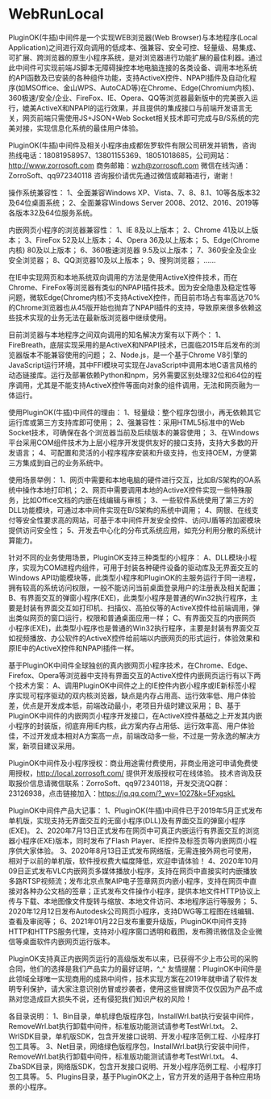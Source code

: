 ﻿# WebRunLocal
   PluginOK(牛插)中间件是一个实现WEB浏览器(Web Browser)与本地程序(Local Application)之间进行双向调用的低成本、强兼容、安全可控、轻量级、易集成、可扩展、跨浏览器的原生小程序系统，是对浏览器进行功能扩展的最佳利器。通过此中间件可实现前端JS脚本无障碍操控本地电脑连接的各类设备、调用本地系统的API函数及已安装的各种组件功能，支持ActiveX控件、NPAPI插件及自动化程序(如MSOffice、金山WPS、AutoCAD等)在Chrome、Edge(Chromium内核)、360极速/安全/企业、FireFox、IE、Opera、QQ等浏览器最新版中的完美嵌入运行，媲美ActiveX和NPAPI的运行效果，并且提供的集成接口与前端开发语言无关，网页前端只需使用JS+JSON+Web Socket相关技术即可完成与B/S系统的完美对接，实现信息化系统的最佳用户体验。

PluginOK(牛插)中间件及相关小程序由成都佐罗软件有限公司研发并销售，咨询热线电话：18081958957、13801155369、18051018685，公司网站：http://www.zorrosoft.com 商务邮箱：wzh@zorrosoft.com 微信在线沟通：ZorroSoft、qq972340118 咨询报价请优先通过微信或邮箱进行，谢谢！

操作系统兼容性： 1、全面兼容Windows XP、Vista、7、8、8.1、10等各版本32及64位桌面系统； 2、全面兼容Windows Server 2008、2012、2016、2019等各版本32及64位服务系统。

内嵌网页小程序的浏览器兼容性： 1、IE 8及以上版本； 2、Chrome 41及以上版本； 3、FireFox 52及以上版本； 4、Opera 36及以上版本； 5、Edge(Chrome内核) 80及以上版本； 6、360极速浏览器 9.5及以上版本； 7、360安全及企业安全浏览器； 8、QQ浏览器10及以上版本； 9、搜狗浏览器； ......

在IE中实现网页和本地系统双向调用的方法是使用ActiveX控件技术，而在Chrome、FireFox等浏览器有类似的NPAPI插件技术。因为安全隐患及稳定性等问题，微软Edge(Chrome内核)不支持ActiveX控件，而目前市场占有率高达70%的Chrome浏览器也从45版开始也抛弃了NPAPI插件的支持，导致原来很多依赖这些技术实现的业务无法在最新版浏览器中继续使用。

目前浏览器与本地程序之间双向调用的知名解决方案有以下两个： 1、FireBreath，底层实现采用的是ActiveX和NPAPI技术，已面临2015年后发布的浏览器版本不能兼容使用的问题； 2、Node.js，是一个基于Chrome V8引擎的JavaScript运行环境，其中FFI模块可实现在JavaScript中调用本地C语言风格的动态链接库。运行及部署依赖Python和npm，另外需要区别处理32位和64位的程序调用，尤其是不能支持ActiveX控件等面向对象的组件调用，无法和网页融为一体运行。

使用PluginOK(牛插)中间件的理由： 
1、轻量级：整个程序包很小，再无依赖其它运行库或第三方支持库即可使用； 
2、强兼容性：采用HTML5标准中的Web Socket技术，可确保在各个浏览器当前及后续版本的兼容使用； 
3、在Windows平台采用COM组件技术为上层小程序开发提供友好的接口支持，支持大多数的开发语言； 
4、可配置和灵活的小程序程序安装和升级支持，也支持OEM，方便第三方集成到自己的业务系统中。

使用场景举例： 
1、网页中需要和本地电脑的硬件进行交互，比如B/S架构的OA系统中操作本地打印机； 
2、网页中需要调用本地的ActiveX控件实现一些特殊服务，比如Office文档的内嵌在线编辑与审核； 
3、一些软件系统使用了第三方的DLL功能模块，可通过本中间件实现在B/S架构的系统中调用； 
4、网银、在线支付等安全性要求高的网站，可基于本中间件开发安全控件、访问U盾等的加密模块提供访问安全性； 
5、开发去中心化的分布式系统应用，如充分利用分散的系统计算能力。

针对不同的业务使用场景，PluginOK支持三种类型的小程序： A、DLL模块小程序，实现为COM进程内组件，可用于封装各种硬件设备的驱动库及无界面交互的Windows API功能模块等，此类型小程序和PluginOK的主服务运行于同一进程，拥有较高的系统访问权限，一般不能访问当前桌面登录用户的注册表及相关配置； B、有界面交互的弹窗小程序(EXE)，此类型小程序是普通的Win32执行程序，主要是封装有界面交互如打印机、扫描仪、高拍仪等的ActiveX控件给前端调用，弹出类似网页的窗口运行，权限和普通桌面应用一样； C、有界面交互的内嵌网页小程序(EXE)，此类型小程序也是普通的Win32执行程序，主要是封装有界面交互如视频播放、办公软件的ActiveX控件给前端以内嵌网页的形式运行，体验效果和原IE中的ActiveX控件和NPAPI插件一样。

基于PluginOK中间件全球独创的真内嵌网页小程序技术，在Chrome、Edge、Firefox、Opera等浏览器中支持有界面交互的ActiveX控件内嵌网页运行有以下两个技术方案： A、调用PluginOK中间件之上的IE控件内嵌小程序或IE新标签小程序实现可程序驱动的双内核浏览器，缺点是内存占用高、运行效率低、用户体验差，优点是开发成本低，前端改动最小，老项目升级时建议采用； B、基于PluginOK中间件的内嵌网页小程序开发接口，在ActiveX控件基础之上开发其内嵌小程序的封装版，彻底弃用IE内核，此方案内存占用低、运行效率高、用户体验佳，不过开发成本相对A方案高一点，前端改动多一些，不过是一劳永逸的解决方案，新项目建议采用。

PluginOK中间件及小程序授权：商业用途需付费使用，非商业用途可申请免费使用授权，http://local.zorrosoft.com/ 提供开发版授权可在线体验。 技术咨询及获取报价信息请微信联系：ZorroSoft、qq972340118，开发交流QQ群：23126938，点击链接加入：https://jq.qq.com/?_wv=1027&k=5FxgskL

PluginOK中间件产品大记事： 
1、PluginOK(牛插)中间件已于2019年5月正式发布单机版，实现支持无界面交互的无窗小程序(DLL)及有界面交互的弹窗小程序(EXE)。 
2、2020年7月13日正式发布在网页中可真正内嵌运行有界面交互的浏览器小程序(EXE)版本，同时发布了Flash Player、IE控件及标签页等内嵌网页小程序供大家体验。 
3、2020年8月13日正式发布网络版，无需连接外网也可使用，相对于以前的单机版，软件授权费大幅度降低，欢迎申请体验！ 
4、2020年10月09日正式发布VLC内嵌网页多媒体播放小程序，支持在网页中直接实时内嵌播放多路RTSP视频流；发布北京点聚AIP电子签章网页内嵌小程序，支持在网页中直接对各种办公文档的签章；正式发布文件操作小程序，提供本地文件HTTP协议上传与下载、本地图像文件旋转与缩放、本地文件访问、本地程序运行等服务；
5、2020年12月12日发布Autodesk公司网页小程序，支持DWG等工程图在线编辑、查看及审阅等；
6、2021年01月22日发布重要升级版，PluginOK中间件支持HTTP和HTTPS服务代理，支持对小程序窗口透明和截图，发布腾讯微信及企业微信等桌面软件内嵌网页运行版本。

PluginOK支持真正内嵌网页运行的高级版发布以来，已获得不少上市公司的采购合同，他们的选择是我们产品实力的最好证明，^_^ 友情提醒：PluginOK中间件是此领域全球唯一实现商用的成熟中间件，技术实现方案在2019年就申请了软件发明专利保护，请大家注意识别仿冒或抄袭者，使用这些冒牌货不仅仅因为产品不成熟对您造成巨大损失不说，还有侵犯我们知识产权的风险！

各目录说明：
1、Bin目录，单机绿色版程序包，InstallWrl.bat执行安装中间件，RemoveWrl.bat执行卸载中间件，标准版功能测试请参考TestWrl.txt。
2、WrlSDK目录，单机版SDK，包含开发接口说明、开发小程序范例工程、小程序打包工具等。
3、Net目录，网络绿色版程序包，InstallWrl.bat执行安装中间件，RemoveWrl.bat执行卸载中间件，标准版功能测试请参考TestWrl.txt。
4、ZbaSDK目录，网络版SDK，包含开发接口说明、开发小程序范例工程、小程序打包工具等。
5、Plugins目录，基于PluginOK之上，官方开发的适用于各种应用场景的小程序。
